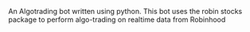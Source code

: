 An Algotrading bot written using python. This bot uses the robin stocks package to perform algo-trading on realtime data from Robinhood
